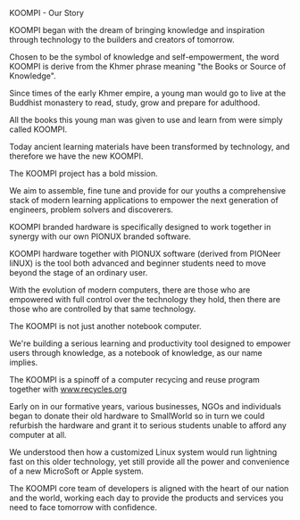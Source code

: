 KOOMPI - Our Story

KOOMPI began with the dream of bringing knowledge and inspiration through technology to the builders and creators of tomorrow.

Chosen to be the symbol of knowledge and self-empowerment, the word KOOMPI is derive from the Khmer phrase meaning "the Books or Source of Knowledge".

Since times of the early Khmer empire, a young man would go to live at the Buddhist monastery to read, study, grow and prepare for adulthood.

All the books this young man was given to use and learn from were simply called KOOMPI.

Today ancient learning materials have been transformed by technology, and therefore we have the new KOOMPI.

The KOOMPI project has a bold mission.

We aim to assemble, fine tune and provide for our youths a comprehensive stack of modern learning applications to empower the next generation of engineers, problem solvers and discoverers.

KOOMPI branded hardware is specifically designed to work together in synergy with our own PIONUX branded software.

KOOMPI hardware together with PIONUX software (derived from PIONeer liNUX) is the tool both advanced and beginner students need to move beyond the stage of an ordinary user.

With the evolution of modern computers, there are those who are empowered with full control over the technology they hold, then there are those who are controlled by that same technology.

The KOOMPI is not just another notebook computer.

We're building a serious learning and productivity tool designed to empower users through knowledge, as a notebook of knowledge, as our name implies.

The KOOMPI is a spinoff of a computer recycing and reuse program together with www.recycles.org

Early on in our formative years, various businesses, NGOs and individuals began to donate their old hardware to SmallWorld so in turn we could refurbish the hardware and grant it to serious students unable to afford any computer at all.

We understood then how a customized Linux system would run lightning fast on this older technology, yet still provide all the power and convenience of a new MicroSoft or Apple system.

The KOOMPI core team of developers is aligned with the heart of our nation and the world, working each day to provide the products and services you need to face tomorrow with confidence.
